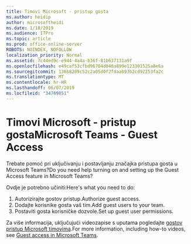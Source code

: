 ```yaml
---
title: Timovi Microsoft - pristup gosta
ms.author: heidip
author: microsoftheidi
ms.date: 1/18/2019
ms.audience: ITPro
ms.topic: article
ms.prod: office-online-server
ROBOTS: NOINDEX, NOFOLLOW
localization_priority: Normal
ms.assetid: 7c44ed9c-e944-4a4a-b36f-81b637131a9f
ms.openlocfilehash: e49caf53cfbd96704d048a899e123301525a8e6a
ms.sourcegitcommit: 136b8209c52c2a05d0f2fdaab93b2cd92253fa2c
ms.translationtype: MT
ms.contentlocale: hr-HR
ms.lasthandoff: 06/07/2019
ms.locfileid: "34769851"
---
```

# <a name="microsoft-teams---guest-access"></a><span data-ttu-id="7f794-102">Timovi Microsoft - pristup gosta</span><span class="sxs-lookup"><span data-stu-id="7f794-102">Microsoft Teams - Guest Access</span></span>

<span data-ttu-id="7f794-103">Trebate pomoć pri uključivanju i postavljanju značajka pristupa gosta u Microsoft Teams?</span><span class="sxs-lookup"><span data-stu-id="7f794-103">Do you need help turning on and setting up the Guest Access feature in Microsoft Teams?</span></span>

<span data-ttu-id="7f794-104">Ovdje je potrebno učiniti:</span><span class="sxs-lookup"><span data-stu-id="7f794-104">Here's what you need to do:</span></span>

1. <span data-ttu-id="7f794-105">Autorizirajte gostov pristup.</span><span class="sxs-lookup"><span data-stu-id="7f794-105">Authorize guest access.</span></span>
1. <span data-ttu-id="7f794-106">Dodajte korisnike gosta vaš tim.</span><span class="sxs-lookup"><span data-stu-id="7f794-106">Add guest users to your team.</span></span>
1. <span data-ttu-id="7f794-107">Postaviti gosta korisničke dozvole.</span><span class="sxs-lookup"><span data-stu-id="7f794-107">Set up guest user permissions.</span></span>

<span data-ttu-id="7f794-108">Za više informacija, uključujući videozapise s uputama pogledajte [gostov pristup Microsoft timovima](https://docs.microsoft.com/microsoftteams/guest-access).</span><span class="sxs-lookup"><span data-stu-id="7f794-108">For more information, including how-to videos, see [Guest access in Microsoft Teams](https://docs.microsoft.com/microsoftteams/guest-access).</span></span>

